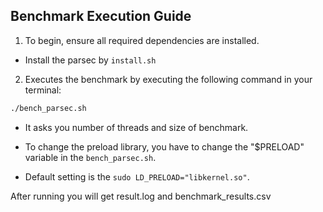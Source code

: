 ## Benchmark Execution Guide

1. To begin, ensure all required dependencies are installed. 

* Install the parsec by `install.sh`

2. Executes the benchmark by executing the following command in your terminal:

```bash
./bench_parsec.sh
```

* It asks you number of threads and size of benchmark.

* To change the preload library, you have to change the "$PRELOAD" variable in the `bench_parsec.sh`.
* Default setting is the `sudo LD_PRELOAD="libkernel.so"`.

After running you will get result.log and benchmark_results.csv